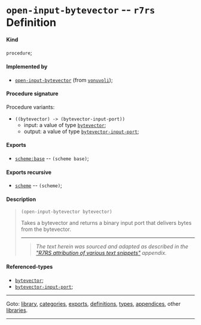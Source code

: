 

<a id='definition__r7rs__open-input-bytevector'></a>

# `open-input-bytevector` -- `r7rs` Definition


<a id='definition__r7rs__open-input-bytevector__kind'></a>

#### Kind

`procedure`;


<a id='definition__r7rs__open-input-bytevector__implemented-by'></a>

#### Implemented by

 * [`open-input-bytevector`](../../vonuvoli/definitions/open-input-bytevector.md#definition__vonuvoli__open-input-bytevector) (from [`vonuvoli`](../../vonuvoli/_index.md#library__vonuvoli));


<a id='definition__r7rs__open-input-bytevector__procedure-signature'></a>

#### Procedure signature

Procedure variants:
 * `((bytevector) -> (bytevector-input-port))`
   * input: a value of type [`bytevector`](../../r7rs/types/bytevector.md#type__r7rs__bytevector);
   * output: a value of type [`bytevector-input-port`](../../r7rs/types/bytevector-input-port.md#type__r7rs__bytevector-input-port);


<a id='definition__r7rs__open-input-bytevector__exports'></a>

#### Exports

 * [`scheme:base`](../../r7rs/exports/scheme_3a_base.md#export__r7rs__scheme_3a_base) -- `(scheme base)`;


<a id='definition__r7rs__open-input-bytevector__exports-recursive'></a>

#### Exports recursive

 * [`scheme`](../../r7rs/exports/scheme.md#export__r7rs__scheme) -- `(scheme)`;


<a id='definition__r7rs__open-input-bytevector__description'></a>

#### Description

> ````
> (open-input-bytevector bytevector)
> ````
> 
> 
> Takes a bytevector and returns a binary input port that delivers
> bytes from the bytevector.
> 
> 
> ----
> > *The text herein was sourced and adapted as described in the ["R7RS attribution of various text snippets"](../../r7rs/appendices/attribution.md#appendix__r7rs__attribution) appendix.*


<a id='definition__r7rs__open-input-bytevector__referenced-types'></a>

#### Referenced-types

 * [`bytevector`](../../r7rs/types/bytevector.md#type__r7rs__bytevector);
 * [`bytevector-input-port`](../../r7rs/types/bytevector-input-port.md#type__r7rs__bytevector-input-port);

----

Goto: [library](../../r7rs/_index.md#library__r7rs), [categories](../../r7rs/categories/_index.md#toc__r7rs__categories), [exports](../../r7rs/exports/_index.md#toc__r7rs__exports), [definitions](../../r7rs/definitions/_index.md#toc__r7rs__definitions), [types](../../r7rs/types/_index.md#toc__r7rs__types), [appendices](../../r7rs/appendices/_index.md#toc__r7rs__appendices), other [libraries](../../_libraries.md#toc__libraries).

----

